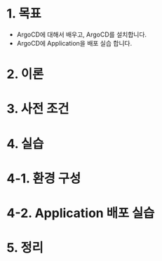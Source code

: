 # 1. 목표
- ArgoCD에 대해서 배우고, ArgoCD를 설치합니다.
- ArgoCD에 Application을 배포 실습 합니다.
# 2. 이론
# 3. 사전 조건
# 4. 실습
# 4-1. 환경 구성
# 4-2. Application 배포 실습
# 5. 정리 